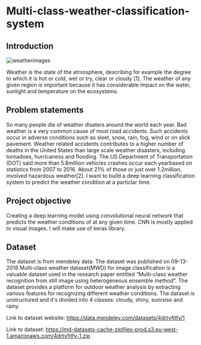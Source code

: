 # Multi-class-weather-classification-system
## Introduction

![weatherimages](https://user-images.githubusercontent.com/63025220/115460003-bb844780-a1f5-11eb-8c4b-18f443bdc3d3.PNG)

Weather is the state of the atmosphere, describing for example the degree to which it is hot or cold, wet or try, clear or cloudy [1]. The weather of any given region is important because  it has considerable impact on the water, sunlight and temperature on the ecosystems.

## Problem statements

So many people die of weather disaters around the world each year. Bad weather is a very common cause of most road accidents. Such accidents occur in adverse conditions such as sleet, snow, rain, fog, wind or on slick pavement. Weather related accidents contributes to a higher number of deaths in the United States than large scale weather disasters, including tornadoes, hurricaness and flooding. The US Department of Transportation (DOT) said more than 5.8million vehicles crashes occur each yearbased on statistics from 2007 to 2016. About 21% of those or just  over 1.2million, involved hazardous  weather[2]. I want to build a deep learning classification system to predict the weather condition at a particlar time.

## Project objective
Creating a deep learning model using convolutional neural network that predicts the weather conditions of at any given time. CNN is mostly applied to visual images. I will make use of keras library.

## Dataset

The dataset is from mendeley data. The dataset was published  on 09-13-2018
Multi-class weather dataset(MWD) for image classification is a valuable dataset used in the research paper entitled “Multi-class weather recognition from still image using heterogeneous ensemble method”. The dataset provides a platform for outdoor weather analysis by extracting various features for recognizing different weather conditions. 
The dataset is unstructured and it's divided into 4 classes: cloudy, shiny, sunrsise and rainy.

Link to dataset website: https://data.mendeley.com/datasets/4drtyfjtfy/1

Link to dataset: https://md-datasets-cache-zipfiles-prod.s3.eu-west-1.amazonaws.com/4drtyfjtfy-1.zip
